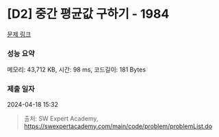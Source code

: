 # [D2] 중간 평균값 구하기 - 1984 

[문제 링크](https://swexpertacademy.com/main/code/problem/problemDetail.do?contestProbId=AV5Pw_-KAdcDFAUq) 

### 성능 요약

메모리: 43,712 KB, 시간: 98 ms, 코드길이: 181 Bytes

### 제출 일자

2024-04-18 15:32



> 출처: SW Expert Academy, https://swexpertacademy.com/main/code/problem/problemList.do